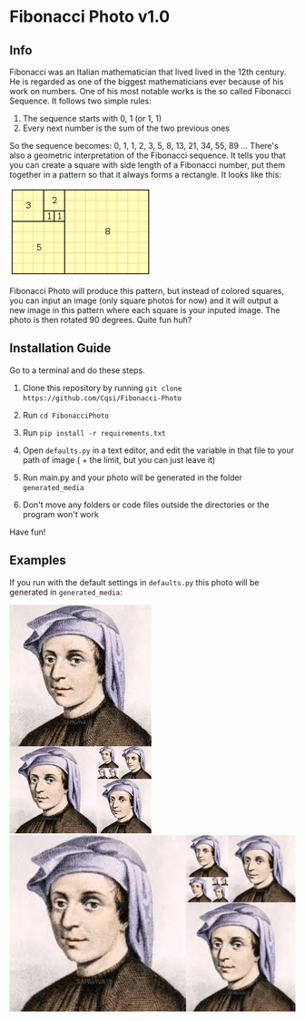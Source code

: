 # Fibonacci Photo v1.0

## **Info**
Fibonacci was an Italian mathematician that lived lived in the 12th century. He is regarded as one of the biggest mathematicians ever because of his work on numbers. One of his most notable works is the so called Fibonacci Sequence. It follows two simple rules:

1. The sequence starts with 0, 1 (or 1, 1)
2. Every next number is the sum of the two previous ones

So the sequence becomes: 0, 1, 1, 2, 3, 5, 8, 13, 21, 34, 55, 89 ...
There's also a geometric interpretation of the Fibonacci sequence. It tells you that you can create a square with side length of a Fibonacci number, put them together in a pattern so that it always forms a rectangle. It looks like this:

![Fibonacci Photo](https://github.com/Cqsi/Fibonacci-Photo/blob/master/test_images/fibonacci_rectangle.png)

Fibonacci Photo will produce this pattern, but instead of colored squares, you can input an image (only square photos for now) and it will output a new image in this pattern where each square is your inputed image. The photo is then rotated 90 degrees. Quite fun huh?

## Installation Guide

Go to a terminal and do these steps.


1. Clone this repository by running `git clone https://github.com/Cqsi/Fibonacci-Photo`

2. Run `cd FibonacciPhoto`

3. Run `pip install -r requirements.txt`

4. Open `defaults.py` in a text editor, and edit the variable in that file to your path of image ( + the limit, but you can just leave it)

5. Run main.py and your photo will be generated in the folder `generated_media`

6. Don't move any folders or code files outside the directories or the program won't work

Have fun!

## Examples

If you run with the default settings in `defaults.py` this photo will be generated in `generated_media`:

![Fibonacci Photo](https://github.com/Cqsi/Fibonacci-Photo/blob/master/test_images/example.png)![Fibonacci Photo 2](https://github.com/Cqsi/Fibonacci-Photo/blob/master/test_images/example2.png)